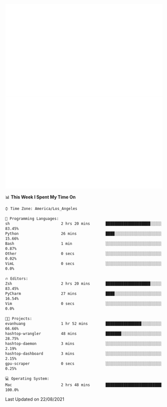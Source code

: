 <a href="https://github.com/jstrieb/github-stats">
 
![](https://github.com/evanhuang117/github-stats/blob/master/generated/overview.svg)
![](https://github.com/evanhuang117/github-stats/blob/master/generated/languages.svg)

</a>

<!--START_SECTION:waka-->
📊 **This Week I Spent My Time On** 

```text
⌚︎ Time Zone: America/Los_Angeles

💬 Programming Languages: 
sh                       2 hrs 20 mins       ████████████████████░░░░░   83.45% 
Python                   26 mins             ████░░░░░░░░░░░░░░░░░░░░░   15.66% 
Bash                     1 min               ░░░░░░░░░░░░░░░░░░░░░░░░░   0.87% 
Other                    0 secs              ░░░░░░░░░░░░░░░░░░░░░░░░░   0.02% 
VimL                     0 secs              ░░░░░░░░░░░░░░░░░░░░░░░░░   0.0%

🔥 Editors: 
Zsh                      2 hrs 20 mins       ████████████████████░░░░░   83.45% 
PyCharm                  27 mins             ████░░░░░░░░░░░░░░░░░░░░░   16.54% 
Vim                      0 secs              ░░░░░░░░░░░░░░░░░░░░░░░░░   0.0%

🐱‍💻 Projects: 
evanhuang                1 hr 52 mins        ████████████████░░░░░░░░░   66.66% 
hashtop-wrangler         48 mins             ███████░░░░░░░░░░░░░░░░░░   28.75% 
hashtop-daemon           3 mins              ░░░░░░░░░░░░░░░░░░░░░░░░░   2.19% 
hashtop-dashboard        3 mins              ░░░░░░░░░░░░░░░░░░░░░░░░░   2.15% 
gpu-scraper              0 secs              ░░░░░░░░░░░░░░░░░░░░░░░░░   0.25%

💻 Operating System: 
Mac                      2 hrs 48 mins       █████████████████████████   100.0%

```


 Last Updated on 22/08/2021
<!--END_SECTION:waka-->
